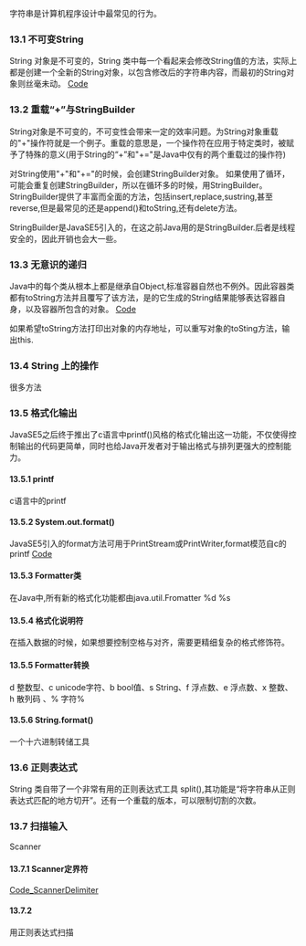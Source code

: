 字符串是计算机程序设计中最常见的行为。

### 13.1 不可变String
String 对象是不可变的，String 类中每一个看起来会修改String值的方法，实际上都是创建一个全新的String对象，以包含修改后的字符串内容，而最初的String对象则丝毫未动。
[Code](Code/Immutable.java)

### 13.2 重载“+”与StringBuilder
String对象是不可变的，不可变性会带来一定的效率问题。为String对象重载的"+"操作符就是一个例子。重载的意思是，一个操作符在应用于特定类时，被赋予了特殊的意义(用于String的“+”和"+="是Java中仅有的两个重载过的操作符)

对String使用"+"和"+="的时候，会创建StringBuilder对象。
如果使用了循环，可能会重复创建StringBuilder，所以在循环多的时候，用StringBuilder。
StringBuilder提供了丰富而全面的方法，包括insert,replace,sustring,甚至reverse,但是最常见的还是append()和toString,还有delete方法。

StringBuilder是JavaSE5引入的，在这之前Java用的是StringBuilder.后者是线程安全的，因此开销也会大一些。

### 13.3 无意识的递归
Java中的每个类从根本上都是继承自Object,标准容器自然也不例外。因此容器类都有toString方法并且覆写了该方法，是的它生成的String结果能够表达容器自身，以及容器所包含的对象。
[Code](Code/ArrayListDisp.java)

如果希望toString方法打印出对象的内存地址，可以重写对象的toSting方法，输出this.

### 13.4 String 上的操作
很多方法

### 13.5 格式化输出
JavaSE5之后终于推出了c语言中printf()风格的格式化输出这一功能，不仅使得控制输出的代码更简单，同时也给Java开发者对于输出格式与排列更强大的控制能力。

#### 13.5.1 printf
c语言中的printf

#### 13.5.2 System.out.format()
JavaSE5引入的format方法可用于PrintStream或PrintWriter,format模范自c的printf
[Code](Code/)

#### 13.5.3 Formatter类
在Java中,所有新的格式化功能都由java.util.Fromatter
%d %s

#### 13.5.4 格式化说明符
在插入数据的时候，如果想要控制空格与对齐，需要更精细复杂的格式修饰符。

#### 13.5.5 Formatter转换
d 整数型、c unicode字符、b bool值、s String、f 浮点数、e 浮点数、x 整数、h 散列码 、% 字符%

#### 13.5.6 String.format()
一个十六进制转储工具

### 13.6 正则表达式
String 类自带了一个非常有用的正则表达式工具 split(),其功能是“将字符串从正则表达式匹配的地方切开”。还有一个重载的版本，可以限制切割的次数。


### 13.7 扫描输入
Scanner

#### 13.7.1 Scanner定界符
[Code_ScannerDelimiter](Code/ScannerDelimiter.java)

#### 13.7.2
用正则表达式扫描